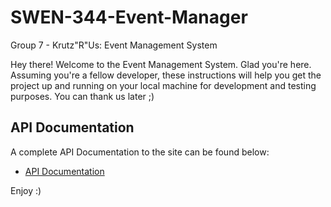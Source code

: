 # SWEN-344-Event-Manager
Group 7 - Krutz"R"Us: Event Management System

Hey there! Welcome to the Event Management System. Glad you're here. Assuming you're a fellow developer, these instructions will help you get the project up and running on your local machine for development and testing purposes. You can thank us later ;)

## API Documentation

A complete API Documentation to the site can be found below:

* [API Documentation](/APIDocumentation.md) 

Enjoy :) 
